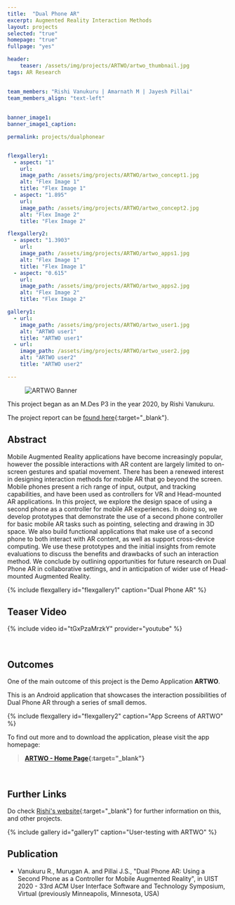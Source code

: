 ```yaml
---
title:  "Dual Phone AR"
excerpt: Augmented Reality Interaction Methods
layout: projects   
selected: "true"
homepage: "true"
fullpage: "yes"

header:
    teaser: /assets/img/projects/ARTWO/artwo_thumbnail.jpg
tags: AR Research  
   

team_members: "Rishi Vanukuru | Amarnath M | Jayesh Pillai"
team_members_align: "text-left"
   
   
banner_image1: 
banner_image1_caption:

permalink: projects/dualphonear


flexgallery1:
  - aspect: "1"
    url: 
    image_path: /assets/img/projects/ARTWO/artwo_concept1.jpg
    alt: "Flex Image 1"
    title: "Flex Image 1"
  - aspect: "1.895"
    url: 
    image_path: /assets/img/projects/ARTWO/artwo_concept2.jpg
    alt: "Flex Image 2"
    title: "Flex Image 2"

flexgallery2:
  - aspect: "1.3903"
    url: 
    image_path: /assets/img/projects/ARTWO/artwo_apps1.jpg
    alt: "Flex Image 1"
    title: "Flex Image 1"
  - aspect: "0.615"
    url: 
    image_path: /assets/img/projects/ARTWO/artwo_apps2.jpg
    alt: "Flex Image 2"
    title: "Flex Image 2"

gallery1:
  - url: 
    image_path: /assets/img/projects/ARTWO/artwo_user1.jpg
    alt: "ARTWO user1"
    title: "ARTWO user1"
  - url: 
    image_path: /assets/img/projects/ARTWO/artwo_user2.jpg
    alt: "ARTWO user2"
    title: "ARTWO user2"

---
```


<figure class="align-center" style="width:100%;">
  <img style="max-width: 500px;" src="{{ site.url }}{{ site.baseurl }}/assets/img/projects/ARTWO/artwo_banner.png" alt="ARTWO Banner">
</figure> 

This project began as an M.Des P3 in the year 2020, by Rishi Vanukuru. 

The project report can be [found here](https://drive.google.com/file/d/19AMNX5uhxPhIJDMlCdowURxoJ3n5Gnps/view?usp=sharing){:target="_blank"}.

## Abstract

Mobile Augmented Reality applications have become increasingly popular, however the possible interactions with AR content are largely limited to on-screen gestures and spatial movement. There has been a renewed interest in designing interaction methods for mobile AR that go beyond the screen. Mobile phones present a rich range of input, output, and tracking capabilities, and have been used as controllers for VR and Head-mounted AR applications. In this project, we explore the design space of using a second phone as a controller for mobile AR experiences. In doing so, we develop prototypes that demonstrate the use of a second phone controller for basic mobile AR tasks such as pointing, selecting and drawing in 3D space. We also build functional applications that make use of a second phone to both interact with AR content, as well as support cross-device computing. We use these prototypes and the initial insights from remote evaluations to discuss the benefits and drawbacks of such an interaction method. We conclude by outlining opportunities for future research on Dual Phone AR in collaborative settings, and in anticipation of wider use of Head-mounted Augmented Reality.

{% include flexgallery id="flexgallery1" caption="Dual Phone AR" %}

## Teaser Video

{% include video id="tGxPzaMrzkY" provider="youtube" %}

<br/>


## Outcomes

One of the main outcome of this project is the Demo Application **ARTWO**. 

This is an Android application that showcases the interaction possibilities of Dual Phone AR through a series of small demos.

{% include flexgallery id="flexgallery2" caption="App Screens of ARTWO" %}

To find out more and to download the application, please visit the app homepage:

> **[ARTWO - Home Page](https://rishivanukuru.com/artwo/){:target="_blank"}**

<br/>


## Further Links

Do check [Rishi's website](https://rishivanukuru.com/projects/artwo/){:target="_blank"} for further information on this, and other projects.


{% include gallery id="gallery1" caption="User-testing with ARTWO" %}

## Publication

- Vanukuru R., Murugan A. and Pillai J.S., "Dual Phone AR: Using a Second Phone as a Controller for Mobile Augmented Reality", in UIST 2020 - 33rd ACM User Interface Software and Technology Symposium, Virtual (previously Minneapolis, Minnesota, USA)
